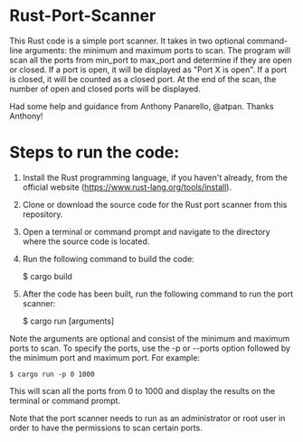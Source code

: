 # Rust-Port-Scanner

This Rust code is a simple port scanner. It takes in two optional command-line arguments: the minimum and maximum ports to scan. The program will scan all the ports from min_port to max_port and determine if they are open or closed. If a port is open, it will be displayed as "Port X is open". If a port is closed, it will be counted as a closed port. At the end of the scan, the number of open and closed ports will be displayed.


Had some help and guidance from Anthony Panarello, @atpan. Thanks Anthony!

# Steps to run the code:

1. Install the Rust programming language, if you haven't already, from the official website (https://www.rust-lang.org/tools/install).

2. Clone or download the source code for the Rust port scanner from this repository.

3. Open a terminal or command prompt and navigate to the directory where the source code is located.

4. Run the following command to build the code:
    
    $ cargo build

5. After the code has been built, run the following command to run the port scanner:

    $ cargo run [arguments]

Note the arguments are optional and consist of the minimum and maximum ports to scan. To specify the ports, use the -p or --ports option followed by the minimum port and maximum port. For example:

    $ cargo run -p 0 1000

This will scan all the ports from 0 to 1000 and display the results on the terminal or command prompt.

Note that the port scanner needs to run as an administrator or root user in order to have the permissions to scan certain ports.

